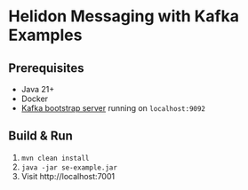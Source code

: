 # Helidon Messaging with Kafka Examples

## Prerequisites
* Java 21+ 
* Docker
* [Kafka bootstrap server](../README.md) running on `localhost:9092`

## Build & Run
1. `mvn clean install`
2. `java -jar se-example.jar`
3. Visit http://localhost:7001

